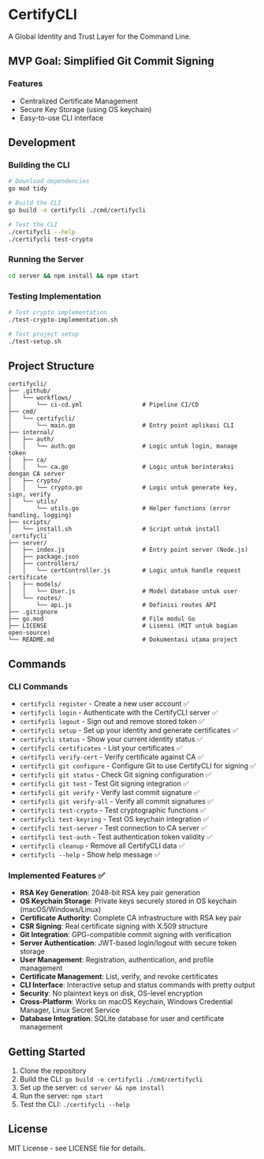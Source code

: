 # CertifyCLI

A Global Identity and Trust Layer for the Command Line.

## MVP Goal: Simplified Git Commit Signing

### Features
- Centralized Certificate Management
- Secure Key Storage (using OS keychain)
- Easy-to-use CLI interface

## Development

### Building the CLI
```bash
# Download dependencies
go mod tidy

# Build the CLI
go build -o certifycli ./cmd/certifycli

# Test the CLI
./certifycli --help
./certifycli test-crypto
```

### Running the Server
```bash
cd server && npm install && npm start
```

### Testing Implementation
```bash
# Test crypto implementation
./test-crypto-implementation.sh

# Test project setup
./test-setup.sh
```

## Project Structure

```
certifycli/
├── .github/
│   └── workflows/
│       └── ci-cd.yml                 # Pipeline CI/CD
├── cmd/
│   └── certifycli/
│       └── main.go                   # Entry point aplikasi CLI
├── internal/
│   ├── auth/
│   │   └── auth.go                   # Logic untuk login, manage token
│   ├── ca/
│   │   └── ca.go                     # Logic untuk berinteraksi dengan CA server
│   ├── crypto/
│   │   └── crypto.go                 # Logic untuk generate key, sign, verify
│   └── utils/
│       └── utils.go                  # Helper functions (error handling, logging)
├── scripts/
│   └── install.sh                    # Script untuk install `certifycli`
├── server/
│   ├── index.js                      # Entry point server (Node.js)
│   ├── package.json
│   ├── controllers/
│   │   └── certController.js         # Logic untuk handle request certificate
│   ├── models/
│   │   └── User.js                   # Model database untuk user
│   └── routes/
│       └── api.js                    # Definisi routes API
├── .gitignore
├── go.mod                            # File modul Go
├── LICENSE                           # Lisensi (MIT untuk bagian open-source)
└── README.md                         # Dokumentasi utama project
```

## Commands

### CLI Commands
- `certifycli register` - Create a new user account ✅
- `certifycli login` - Authenticate with the CertifyCLI server ✅
- `certifycli logout` - Sign out and remove stored token ✅
- `certifycli setup` - Set up your identity and generate certificates ✅
- `certifycli status` - Show your current identity status ✅
- `certifycli certificates` - List your certificates ✅
- `certifycli verify-cert` - Verify certificate against CA ✅
- `certifycli git configure` - Configure Git to use CertifyCLI for signing ✅
- `certifycli git status` - Check Git signing configuration ✅
- `certifycli git test` - Test Git signing integration ✅
- `certifycli git verify` - Verify last commit signature ✅
- `certifycli git verify-all` - Verify all commit signatures ✅
- `certifycli test-crypto` - Test cryptographic functions ✅
- `certifycli test-keyring` - Test OS keychain integration ✅
- `certifycli test-server` - Test connection to CA server ✅
- `certifycli test-auth` - Test authentication token validity ✅
- `certifycli cleanup` - Remove all CertifyCLI data ✅
- `certifycli --help` - Show help message ✅

### Implemented Features ✅
- **RSA Key Generation**: 2048-bit RSA key pair generation
- **OS Keychain Storage**: Private keys securely stored in OS keychain (macOS/Windows/Linux)
- **Certificate Authority**: Complete CA infrastructure with RSA key pair
- **CSR Signing**: Real certificate signing with X.509 structure
- **Git Integration**: GPG-compatible commit signing with verification
- **Server Authentication**: JWT-based login/logout with secure token storage
- **User Management**: Registration, authentication, and profile management
- **Certificate Management**: List, verify, and revoke certificates
- **CLI Interface**: Interactive setup and status commands with pretty output
- **Security**: No plaintext keys on disk, OS-level encryption
- **Cross-Platform**: Works on macOS Keychain, Windows Credential Manager, Linux Secret Service
- **Database Integration**: SQLite database for user and certificate management

## Getting Started

1. Clone the repository
2. Build the CLI: `go build -o certifycli ./cmd/certifycli`
3. Set up the server: `cd server && npm install`
4. Run the server: `npm start`
5. Test the CLI: `./certifycli --help`

## License

MIT License - see LICENSE file for details.